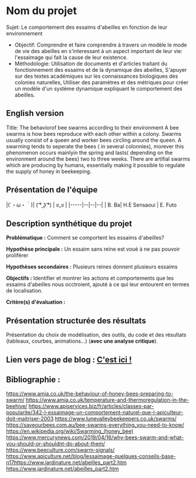 # Nom du projet

Sujet: Le comportement des essaims d'abeilles en fonction de leur environnement
- Objectif: Comprendre et faire comprendre à travers un modèle le mode de vie des abeilles en s'interessant à un aspect important de leur vie: l'essaimage qui fait la cause de leur existence.
- Méthodologie:
 Utilisation de documents et d'articles traitant du fonctionnement des essaims et de la dynamique des abeilles,
 S'apuyer sur des textes académiques sur les connaissances biologiques des colonies naturelles,
 Utiliser des paramètres et des métriques pour créer un modèle d'un système dynamique expliquant le comportement des abeilles.

## English version

Title: The behaviorof bee swarms according to their environment
A bee swarms is how bees reproduce with each other within a colony.
Swarms usually consist of a queen and worker bees circling around the queen. A swarming tends to seperate the bees ( in several colonnies), morever this phenomenon occurs mainlyin the spring and lasts( depending on the environment around the bees) two to three weeks. There are artifial swarms which are producing by humans, essentially making it possible to regulate the supply of honey in beekeeping.

## Présentation de l'équipe

|(´・ω・｀)| ( ͡° ͜ʖ ͡°) | ಠ_ಠ | 
|-----|--|--|--|
| B. Ba| H.E Sensaoui | E. Futo 


## Description synthétique du projet

**Problématique :** Comment se comportent les essaims d'abeilles?

**Hypothèse principale :** Un essaim sans reine est voué à ne pas pouvoir proliférer

**Hypothèses secondaires :** Plusieurs reines donnent plusieurs essaims

**Objectifs :** Identifier et montrer les actions et comportements que les essaims d'abeilles nous occtroient, ajouté à ce qui leur entourent en termes de localisation.

**Critère(s) d'évaluation :** 

## Présentation structurée des résultats

Présentation du choix de modélisation, des outils, du code et des résultats (tableaux, courbes, animations...) (**avec une analyse critique**).

## Lien vers page de blog : <a href="blog.md"> C'est ici ! </a>

## Bibliographie :

https://www.amia.co.uk/the-behaviour-of-honey-bees-preparing-to-swarm/
https://www.amia.co.uk/temperature-and-thermoregulation-in-the-beehive/
https://www.apiservices.biz/fr/articles/classes-par-popularite/342-l-essaimage-un-comportement-naturel-que-l-apiculteur-doit-maitriser-2003
https://www.lunevalleybeekeepers.co.uk/swarms/
https://saveourbees.com.au/bee-swarms-everything_you-need-to-know/
https://en.wikipedia.org/wiki/Swarming_(honey_bee)
https://www.mercurynews.com/2019/04/16/why-bees-swarm-and-what-you-should-or-shouldnt-do-about-them/
https://www.beeculture.com/swarm-signals/
https://www.apiculture.net/blog/lessaimage-quelques-conseils-base-n17https://www.jardinature.net/abeilles_part2.htm
https://www.jardinature.net/abeilles_part2.htm
